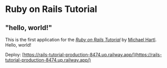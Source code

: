 # Ruby on Rails Tutorial

## "hello, world!"

This is the first application for the
[*Ruby on Rails Tutorial*](https://www.railstutorial.org/)
by [Michael Hartl](https://www.michaelhartl.com/). Hello, world!

Deploy: [https://rails-tutorial-production-8474.up.railway.app/](https://rails-tutorial-production-8474.up.railway.app/)
